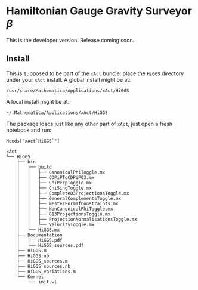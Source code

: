 # Hamiltonian Gauge Gravity Surveyor $\beta$

This is the developer version. Release coming soon.

## Install

This is supposed to be part of the `xAct` bundle: place the `HiGGS` directory under your `xAct` install. A global install might be at: 
```
/usr/share/Mathematica/Applications/xAct/HiGGS
```
A local install might be at:
```
~/.Mathematica/Applications/xAct/HiGGS
```

The package loads just like any other part of `xAct`, just open a fresh notebook and run:
```
Needs["xAct`HiGGS`"]
```


```
xAct
└── HiGGS
    ├── bin
    │   ├── build
    │   │   ├── CanonicalPhiToggle.mx
    │   │   ├── CDPiPToCDPiPO3.mx
    │   │   ├── ChiPerpToggle.mx
    │   │   ├── ChiSingToggle.mx
    │   │   ├── CompleteO3ProjectionsToggle.mx
    │   │   ├── GeneralComplementsToggle.mx
    │   │   ├── NesterFormIfConstraints.mx
    │   │   ├── NonCanonicalPhiToggle.mx
    │   │   ├── O13ProjectionsToggle.mx
    │   │   ├── ProjectionNormalisationsToggle.mx
    │   │   └── VelocityToggle.mx
    │   └── HiGGS.mx
    ├── Documentation
    │   ├── HiGGS.pdf
    │   └── HiGGS_sources.pdf
    ├── HiGGS.m
    ├── HiGGS.nb
    ├── HiGGS_sources.m
    ├── HiGGS_sources.nb
    ├── HiGGS_variations.m
    └── Kernel
        └── init.wl
```


